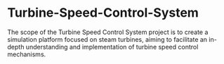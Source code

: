 # Turbine-Speed-Control-System
The scope of the Turbine Speed Control System project is to create a simulation platform focused on steam turbines, aiming to facilitate an in-depth understanding and implementation of turbine speed control mechanisms.

